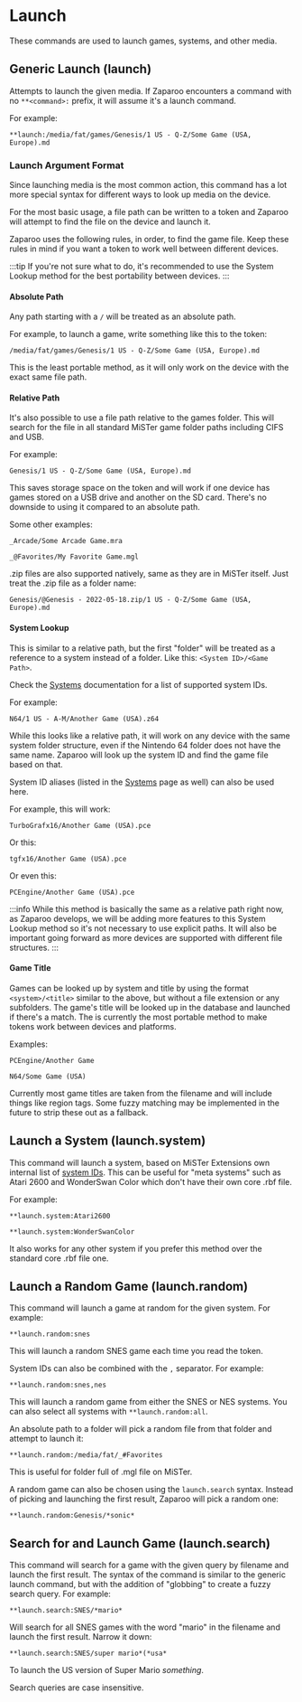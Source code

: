 # Launch

These commands are used to launch games, systems, and other media.

## Generic Launch (launch)

Attempts to launch the given media. If Zaparoo encounters a command with no `**<command>:` prefix, it will assume it's a launch command.

For example:

```
**launch:/media/fat/games/Genesis/1 US - Q-Z/Some Game (USA, Europe).md
```

### Launch Argument Format

Since launching media is the most common action, this command has a lot more special syntax for different ways to look up media on the device.

For the most basic usage, a file path can be written to a token and Zaparoo will attempt to find the file on the device and launch it.

Zaparoo uses the following rules, in order, to find the game file. Keep these rules in mind if you want a token to work well between different devices.

:::tip
If you're not sure what to do, it's recommended to use the System Lookup method for the best portability between devices.
:::

#### Absolute Path

Any path starting with a `/` will be treated as an absolute path.

For example, to launch a game, write something like this to the token:

```
/media/fat/games/Genesis/1 US - Q-Z/Some Game (USA, Europe).md
```

This is the least portable method, as it will only work on the device with the exact same file path.

#### Relative Path

It's also possible to use a file path relative to the games folder. This will search for the file in all standard MiSTer game folder paths including CIFS and USB.

For example:

```
Genesis/1 US - Q-Z/Some Game (USA, Europe).md
```

This saves storage space on the token and will work if one device has games stored on a USB drive and another on the SD card. There's no downside to using it compared to an absolute path.

Some other examples:

```
_Arcade/Some Arcade Game.mra
```

```
_@Favorites/My Favorite Game.mgl
```

.zip files are also supported natively, same as they are in MiSTer itself. Just treat the .zip file as a folder name:

```
Genesis/@Genesis - 2022-05-18.zip/1 US - Q-Z/Some Game (USA, Europe).md
```

#### System Lookup

This is similar to a relative path, but the first "folder" will be treated as a reference to a system instead of a folder. Like this: `<System ID>/<Game Path>`.

Check the [Systems](../core/systems.md) documentation for a list of supported system IDs.

For example:

```
N64/1 US - A-M/Another Game (USA).z64
```

While this looks like a relative path, it will work on any device with the same system folder structure, even if the Nintendo 64 folder does not have the same name. Zaparoo will look up the system ID and find the game file based on that.

System ID aliases (listed in the [Systems](../core/systems.md) page as well) can also be used here.

For example, this will work:

```
TurboGrafx16/Another Game (USA).pce
```

Or this:

```
tgfx16/Another Game (USA).pce
```

Or even this:

```
PCEngine/Another Game (USA).pce
```

:::info
While this method is basically the same as a relative path right now, as Zaparoo develops, we will be adding more features to this System Lookup method so it's not necessary to use explicit paths. It will also be important going forward as more devices are supported with different file structures.
:::

#### Game Title

Games can be looked up by system and title by using the format `<system>/<title>` similar to the above, but without a file extension or any subfolders. The game's title will be looked up in the database and launched if there's a match. The is currently the most portable method to make tokens work between devices and platforms.

Examples:

```
PCEngine/Another Game
```

```
N64/Some Game (USA)
```

Currently most game titles are taken from the filename and will include things like region tags. Some fuzzy matching may be implemented in the future to strip these out as a fallback.

## Launch a System (launch.system)

This command will launch a system, based on MiSTer Extensions own internal list of [system IDs](../core/systems.md). This can be useful for "meta systems" such as Atari 2600 and WonderSwan Color which don't have their own core .rbf file.

For example:

```
**launch.system:Atari2600
```

```
**launch.system:WonderSwanColor
```

It also works for any other system if you prefer this method over the standard core .rbf file one.

## Launch a Random Game (launch.random)

This command will launch a game at random for the given system. For example:

```
**launch.random:snes
```

This will launch a random SNES game each time you read the token.

System IDs can also be combined with the `,` separator. For example:

```
**launch.random:snes,nes
```

This will launch a random game from either the SNES or NES systems. You can also select all systems with `**launch.random:all`.

An absolute path to a folder will pick a random file from that folder and attempt to launch it:

```
**launch.random:/media/fat/_#Favorites
```

This is useful for folder full of .mgl file on MiSTer.

A random game can also be chosen using the `launch.search` syntax. Instead of picking and launching the first result, Zaparoo will pick a random one:

```
**launch.random:Genesis/*sonic*
```

## Search for and Launch Game (launch.search)

This command will search for a game with the given query by filename and launch the first result. The syntax of the command is similar to the generic launch command, but with the addition of "globbing" to create a fuzzy search query. For example:

```
**launch.search:SNES/*mario*
```

Will search for all SNES games with the word "mario" in the filename and launch the first result. Narrow it down:

```
**launch.search:SNES/super mario*(*usa*
```

To launch the US version of Super Mario _something_.

Search queries are case insensitive.
